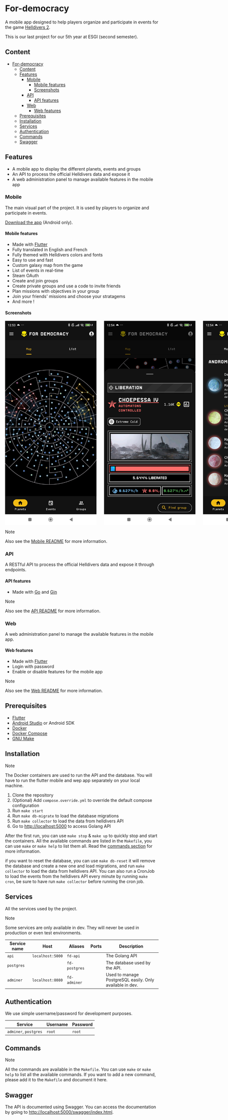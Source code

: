 # For-democracy

A mobile app designed to help players organize and participate in events for the game [Helldivers 2](https://store.steampowered.com/app/553850/HELLDIVERS_2).

This is our last project for our 5th year at ESGI (second semester).

## Content

- [For-democracy](#for-democracy)
  - [Content](#content)
  - [Features](#features)
    - [Mobile](#mobile)
      - [Mobile features](#mobile-features)
      - [Screenshots](#screenshots)
    - [API](#api)
      - [API features](#api-features)
    - [Web](#web)
      - [Web features](#web-features)
  - [Prerequisites](#prerequisites)
  - [Installation](#installation)
  - [Services](#services)
  - [Authentication](#authentication)
  - [Commands](#commands)
  - [Swagger](#swagger)

## Features

- A mobile app to display the different planets, events and groups
- An API to process the official Helldivers data and expose it
- A web administration panel to manage available features in the mobile app

### Mobile

The main visual part of the project. It is used by players to organize and participate in events.

[Download the app](https://drive.google.com/file/d/1fnf5W44soaGUnL2ZC2K9dvkg5DYzdVFT/view?usp=sharing) (Android only).

#### Mobile features

- Made with [Flutter](https://flutter.dev)
- Fully translated in English and French
- Fully themed with Helldivers colors and fonts
- Easy to use and fast
- Custom galaxy map from the game
- List of events in real-time
- Steam OAuth
- Create and join groups
- Create private groups and use a code to invite friends
- Plan missions with objectives in your group
- Join your friends' missions and choose your stratagems
- And more !

#### Screenshots

<div style="display: flex; flex-direction: row; gap: 25px;">
  <img src="documentation/images/app-map-view.jpg" alt="View of the galaxy map" width="300" />
  <img src="documentation/images/app-planet-view.jpg" alt="View of a planet" width="300" />
  <img src="documentation/images/app-planets-view.jpg" alt="View of the planet list" width="300" />
  <img src="documentation/images/app-events-view.jpg" alt="View of the event list" width="300" />
  <img src="documentation/images/app-groups-view.jpg" alt="View of the group list" width="300" />
  <img src="documentation/images/app-group-view.jpg" alt="View of a group" width="300" />
  <img src="documentation/images/app-mission-view.jpg" alt="View of a mission" width="300" />
  <img src="documentation/images/app-steam-oauth-view.jpg" alt="View of the Steam OAuth button" width="300" />
  <img src="documentation/images/app-groups-dial-view.jpg" alt="View of the group dial" width="300" />
  <img src="documentation/images/app-create-group-view.jpg" alt="View of a group creation" width="300" />
  <img src="documentation/images/app-stratagem-view.jpg" alt="View of a stratagem's details" width="300" />
  <img src="documentation/images/app-create-mission-view.jpg" alt="View of a new mission" width="300" />
  <img src="documentation/images/app-join-mission-view.jpg" alt="View of the join mission dialog" width="300" />
</div>

> [!NOTE]
> Also see the [Mobile README](mobile/README.md) for more information.

### API

A RESTful API to process the official Helldivers data and expose it through endpoints.

#### API features

- Made with [Go](https://go.dev) and [Gin](https://github.com/gin-gonic/gin)

> [!NOTE]
> Also see the [API README](api/README.md) for more information.

### Web

A web administration panel to manage the available features in the mobile app.

#### Web features

- Made with [Flutter](https://flutter.dev)
- Login with password
- Enable or disable features for the mobile app

> [!NOTE]
> Also see the [Web README](web/README.md) for more information.

## Prerequisites

- [Flutter](https://flutter.dev/docs/get-started/install)
- [Android Studio](https://developer.android.com/studio) or Android SDK
- [Docker](https://www.docker.com/get-started)
- [Docker Compose](https://docs.docker.com/compose/install/)
- [GNU Make](https://www.gnu.org/software/make/)

## Installation

> [!NOTE]  
> The Docker containers are used to run the API and the database. You will have to run the flutter mobile and wep app separately on your local machine.

1. Clone the repository
2. (Optional) Add `compose.override.yml` to override the default compose configuration
3. Run `make start`
4. Run `make db-migrate` to load the database migrations
5. Run `make collector` to load the data from helldivers API
6. Go to [http://localhost:5000](http://localhost:5000) to access Golang API

After the first run, you can use `make stop` & `make up` to quickly stop and start the containers.
All the available commands are listed in the `Makefile`, you can use `make` or `make help` to list them all. Read the [commands section](#commands) for more information.

if you want to reset the database, you can use `make db-reset` it will remove the database and create a new one and load migrations, and run `make collector` to load the data from helldivers API.
You can also run a CronJob to load the events from the helldivers API every minute by running `make cron`, be sure to have run `make collector` before running the cron job.

## Services

All the services used by the project.

> [!NOTE]  
> Some services are only available in dev. They will never be used in production or even test environments.

| Service name | Host             | Aliases       | Ports | Description                                              |
| ------------ | ---------------- | ------------- | ----- | -------------------------------------------------------- |
| `api`        | `localhost:5000` | `fd-api`      |       | The Golang API                                           |
| `postgres`   |                  | `fd-postgres` |       | The database used by the API.                            |
| `adminer`    | `localhost:8080` | `fd-adminer`  |       | Used to manage PostgreSQL easily. Only available in dev. |

## Authentication

We use simple username/password for development purposes.

| Service               | Username | Password |
| --------------------- | -------- | -------- |
| `adminer`, `postgres` | `root`   | `root`   |

## Commands

> [!NOTE]  
> All the commands are available in the `Makefile`. You can use `make` or `make help` to list all the available commands.
> If you want to add a new command, please add it to the `Makefile` and document it here.

## Swagger

The API is documented using Swagger. You can access the documentation by going to [http://localhost:5000/swagger/index.html](http://localhost:5000/swagger/index.html).
